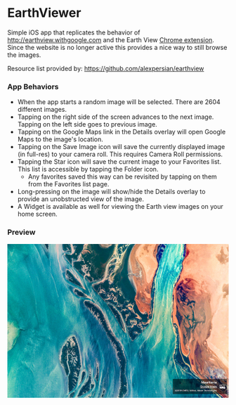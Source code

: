 # EarthViewer
Simple iOS app that replicates the behavior of http://earthview.withgoogle.com and the Earth View [Chrome extension](https://chromewebstore.google.com/detail/earth-view-from-google-ea/bhloflhklmhfpedakmangadcdofhnnoh). Since the website is no longer active this provides a nice way to still browse the images.

Resource list provided by: https://github.com/alexpersian/earthview

### App Behaviors
* When the app starts a random image will be selected. There are 2604 different images.
* Tapping on the right side of the screen advances to the next image. Tapping on the left side goes to previous image.
* Tapping on the Google Maps link in the Details overlay will open Google Maps to the image's location.
* Tapping on the Save Image icon will save the currently displayed image (in full-res) to your camera roll. This requires Camera Roll permissions.
* Tapping the Star icon will save the current image to your Favorites list. This list is accessible by tapping the Folder icon.
	* Any favorites saved this way can be revisited by tapping on them from the Favorites list page.
* Long-pressing on the image will show/hide the Details overlay to provide an unobstructed view of the image.
* A Widget is available as well for viewing the Earth view images on your home screen.

### Preview
![preview](earthviewer_preview.png)